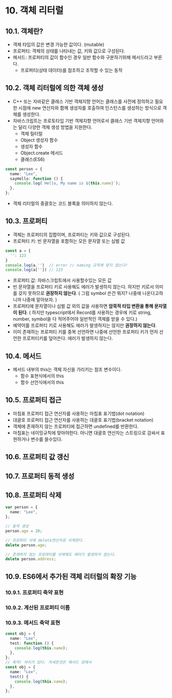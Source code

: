 # 10. 객체 리터럴

## 10.1. 객체란?

- 객체 타입의 값은 변경 가능한 값이다. (mutable)
- 프로퍼티: 객체의 상태를 나타내는 값, 키와 값으로 구성된다.
- 메서드: 프로퍼티의 값이 함수인 경우 일반 함수와 구분하기위해 메서드라고 부른다.
  - 프로퍼티(상태 데이터)를 참조하고 조작할 수 있는 동작

## 10.2. 객체 리터럴에 의한 객체 생성

- C++ 또는 자바같은 클래스 기반 객체지향 언어는 클래스를 사전에 정의하고 필요한 시점에 new 연산자와 함께 생성자를 호출하여 인스턴스를 생성하는 방식으로 객체를 생성한다.
- 자바스크립트는 프로토타입 기반 객체지향 언어로서 클래스 기반 객체지향 언어와는 달리 다양한 객체 생성 방법을 지원한다.
  - 객체 릴터럴
  - Object 생성자 함수
  - 생성자 함수
  - Object.create 메서드
  - 클래스(ES6)

```ts
const person = {
  name: "Lee",
  sayHello: function () {
    console.log(`Hello, My name is ${this.name}`);
  },
};
```

- 객체 리터럴의 중괄호는 코드 블록을 의미하지 않는다.

## 10.3. 프로퍼티

- 객체는 프로퍼티의 집합이며, 프로퍼티는 키와 값으로 구성된다.
- 프로퍼티 키: 빈 문자열을 포함하는 모든 문자열 또는 심벌 값

```ts
const a = {
  '': 123
}
console.log(a.'')  // error // naming 규칙에 맞지 않는다!
console.log(a['']) // 123
```

- 프로퍼티 값: 자바스크립트에서 사용할수있는 모든 값
- 빈 문자열을 프로퍼티 키로 사용해도 에러가 발생하지 않는다. 하지만 키로서 의미를 갖지 못하므로 **권장하지 않는다**. ( 그럼 symbol 쓴건 뭐지? 나중에 나온다고하니까 나중에 알아보자. )
- 프로퍼티에 문자열이나 심벌 값 외의 값을 사용하면 **암묵적 타입 변환을 통해 문자열이 된다**. ( 하지만 typescript에서 Record를 사용하는 경우에 키로 string, number, symbol을 다 적어주어야 일반적인 객체를 받을 수 있다.)
- 예약어를 프로퍼티 키로 사용해도 에러가 발생하지는 않지만 **권장하지 않는다**.
- 이미 존재하는 프로퍼티 키를 중복 선언하면 나중에 선언한 프로퍼티 키가 먼저 선언한 프로퍼티키를 덮어쓴다. 에러가 발생하지 않는다.

## 10.4. 메서드

- 메서드 내부의 this는 객체 자신을 가리키는 참조 변수이다.
  - 함수 표현식에서의 this
  - 함수 선언식에서의 this

## 10.5. 프로퍼티 접근

- 마침표 프로퍼티 접근 연산자를 사용하는 마침표 표기법(dot notation)
- 대괄호 프로퍼티 접근 연산자를 사용하는 대괄호 표기법(bracket notation)
- 객체에 존재하지 않는 프로퍼티에 접근하면 undefined를 반환한다.
- 마침표는 네이밍규칙에 맞아야한다. 아니면 대괄호 연산자는 스트링으로 감싸서 표현하거나 변수를 쓸수있다.

## 10.6. 프로퍼티 값 갱신

## 10.7. 프로퍼티 동적 생성

## 10.8. 프로퍼티 삭제

```ts
var person = {
  name: "Lee",
};

// 동적 생성
person.age = 20;

// 프로퍼티 삭제 delete연산자로 삭제한다.
delete person.age;

// 존재하지 않는 프로퍼티를 삭제해도 에러가 발생하지 않는다.
delete person.address;
```

## 10.9. ES6에서 추가된 객체 리터럴의 확장 기능

### 10.9.1. 프로퍼티 축약 표현

### 10.9.2. 계산된 프로퍼티 이름

### 10.9.3. 메서드 축약 표현

```ts
const obj = {
  name: "Lee",
  test: function () {
    console.log(this.name);
  },
};
// 축약! 차이가 있다. 자세한것은 메서드 장에서
const obj = {
  name: "Lee",
  test() {
    console.log(this.name);
  },
};
```
